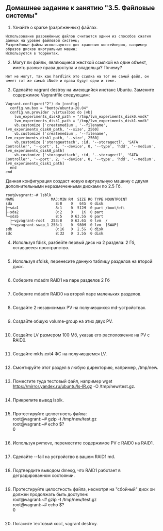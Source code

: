 ## Домашнее задание к занятию "3.5. Файловые системы"

1. Узнайте о sparse (разряженных) файлах.
```
Использование разрежённых файлов считается одним из способов сжатия данных на уровне файловой системы;
Разрежённые файлы используются для хранения контейнеров, например образов дисков виртуальных машин;
Используются в торрентах.
```

2. Могут ли файлы, являющиеся жесткой ссылкой на один объект, иметь разные права доступа и владельца? Почему?
```
Нет не могут, так как hardlink это ссылка на тот же самый файл, он имеет тот же самый iNode и права будут одни и теже.
```

3. Сделайте vagrant destroy на имеющийся инстанс Ubuntu. Замените содержимое Vagrantfile следующим:
```
Vagrant.configure("2") do |config|
  config.vm.box = "bento/ubuntu-20.04"
  config.vm.provider :virtualbox do |vb|
    lvm_experiments_disk0_path = "/tmp/lvm_experiments_disk0.vmdk"
    lvm_experiments_disk1_path = "/tmp/lvm_experiments_disk1.vmdk"
    vb.customize ['createmedium', '--filename', lvm_experiments_disk0_path, '--size', 2560]
    vb.customize ['createmedium', '--filename', lvm_experiments_disk1_path, '--size', 2560]
    vb.customize ['storageattach', :id, '--storagectl', 'SATA Controller', '--port', 1, '--device', 0, '--type', 'hdd', '--medium', lvm_experiments_disk0_path]
    vb.customize ['storageattach', :id, '--storagectl', 'SATA Controller', '--port', 2, '--device', 0, '--type', 'hdd', '--medium', lvm_experiments_disk1_path]
  end
end
```
Данная конфигурация создаст новую виртуальную машину с двумя дополнительными неразмеченными дисками по 2.5 Гб.
```
root@vagrant:~# lsblk
NAME                 MAJ:MIN RM  SIZE RO TYPE MOUNTPOINT
sda                    8:0    0   64G  0 disk
├─sda1                 8:1    0  512M  0 part /boot/efi
├─sda2                 8:2    0    1K  0 part
└─sda5                 8:5    0 63.5G  0 part
  ├─vgvagrant-root   253:0    0 62.6G  0 lvm  /
  └─vgvagrant-swap_1 253:1    0  980M  0 lvm  [SWAP]
sdb                    8:16   0  2.5G  0 disk
sdc                    8:32   0  2.5G  0 disk
```

4. Используя fdisk, разбейте первый диск на 2 раздела: 2 Гб, оставшееся пространство.
```

```

5. Используя sfdisk, перенесите данную таблицу разделов на второй диск.
```

```
6. Соберите mdadm RAID1 на паре разделов 2 Гб
```

```
7. Соберите mdadm RAID0 на второй паре маленьких разделов.
```

```
8. Создайте 2 независимых PV на получившихся md-устройствах.
```

```
9. Создайте общую volume-group на этих двух PV.

```

```
10. Создайте LV размером 100 Мб, указав его расположение на PV с RAID0.
```

```
11. Создайте mkfs.ext4 ФС на получившемся LV.
```

```
12. Смонтируйте этот раздел в любую директорию, например, /tmp/new.
```

```
13. Поместите туда тестовый файл, например wget https://mirror.yandex.ru/ubuntu/ls-lR.gz -O /tmp/new/test.gz.
```

```
14. Прикрепите вывод lsblk.
```

```
15. Протестируйте целостность файла:  
root@vagrant:~# gzip -t /tmp/new/test.gz  
root@vagrant:~# echo $?  
0  
```

```
16. Используя pvmove, переместите содержимое PV с RAID0 на RAID1.
```

```
17. Сделайте --fail на устройство в вашем RAID1 md.
```

```
18. Подтвердите выводом dmesg, что RAID1 работает в деградированном состоянии.
```

```
19. Протестируйте целостность файла, несмотря на "сбойный" диск он должен продолжать быть доступен:  
root@vagrant:~# gzip -t /tmp/new/test.gz  
root@vagrant:~# echo $?  
0  
```

```
20. Погасите тестовый хост, vagrant destroy.  
```

```
